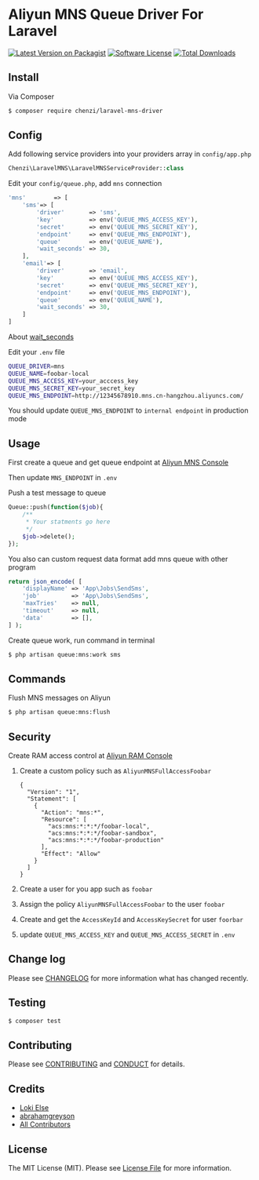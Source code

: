 # Aliyun MNS Queue Driver For Laravel

[![Latest Version on Packagist][ico-version]][link-packagist]
[![Software License][ico-license]](LICENSE.md)
[![Total Downloads][ico-downloads]][link-downloads]

## Install

Via Composer

``` bash
$ composer require chenzi/laravel-mns-driver
```

## Config

Add following service providers into your providers array in `config/app.php`

``` php
Chenzi\LaravelMNS\LaravelMNSServiceProvider::class
```

Edit your `config/queue.php`, add `mns` connection

```php
'mns'        => [
    'sms'=> [
        'driver'       => 'sms',
        'key'          => env('QUEUE_MNS_ACCESS_KEY'),
        'secret'       => env('QUEUE_MNS_SECRET_KEY'),
        'endpoint'     => env('QUEUE_MNS_ENDPOINT'),
        'queue'        => env('QUEUE_NAME'),
        'wait_seconds' => 30,
    ],
    'email'=> [
        'driver'       => 'email',
        'key'          => env('QUEUE_MNS_ACCESS_KEY'),
        'secret'       => env('QUEUE_MNS_SECRET_KEY'),
        'endpoint'     => env('QUEUE_MNS_ENDPOINT'),
        'queue'        => env('QUEUE_NAME'),
        'wait_seconds' => 30,
    ]
]
```
About [wait_seconds](https://help.aliyun.com/document_detail/35136.html)

Edit your `.env` file

```bash
QUEUE_DRIVER=mns
QUEUE_NAME=foobar-local
QUEUE_MNS_ACCESS_KEY=your_acccess_key
QUEUE_MNS_SECRET_KEY=your_secret_key
QUEUE_MNS_ENDPOINT=http://12345678910.mns.cn-hangzhou.aliyuncs.com/
```
You should update `QUEUE_MNS_ENDPOINT` to `internal endpoint` in production mode

## Usage

First create a queue and get queue endpoint at [Aliyun MNS Console](https://mns.console.aliyun.com/)

Then update `MNS_ENDPOINT` in `.env`

Push a test message to queue

```php
Queue::push(function($job){
	/**
	 * Your statments go here
	 */
	$job->delete();
});
```
You also can custom request data format add mns queue with other program
```php
return json_encode( [
    'displayName' => 'App\Jobs\SendSms',
    'job'         => 'App\Jobs\SendSms',
    'maxTries'    => null,
    'timeout'     => null,
    'data'        => [],
] );
```
Create queue work, run command in terminal

```bash
$ php artisan queue:mns:work sms
```
## Commands
Flush MNS messages on Aliyun

```bash
$ php artisan queue:mns:flush
```

## Security

Create RAM access control at [Aliyun RAM Console](https://ram.console.aliyun.com)

1. Create a custom policy such as `AliyunMNSFullAccessFoobar`

	```
	{
	  "Version": "1",
	  "Statement": [
		{
		  "Action": "mns:*",
		  "Resource": [
			"acs:mns:*:*:*/foobar-local",
			"acs:mns:*:*:*/foobar-sandbox",
			"acs:mns:*:*:*/foobar-production"
		  ],
		  "Effect": "Allow"
		}
	  ]
	}
	```

2. Create a user for you app such as `foobar`

3. Assign the policy `AliyunMNSFullAccessFoobar` to the user `foobar`

4. Create and get the `AccessKeyId` and `AccessKeySecret` for user `foorbar`

5. update `QUEUE_MNS_ACCESS_KEY` and `QUEUE_MNS_ACCESS_SECRET` in `.env`

## Change log

Please see [CHANGELOG](CHANGELOG.md) for more information what has changed recently.

## Testing

``` bash
$ composer test
```

## Contributing

Please see [CONTRIBUTING](CONTRIBUTING.md) and [CONDUCT](CONDUCT.md) for details.

## Credits

- [Loki Else][link-author]
- [abrahamgreyson](https://github.com/abrahamgreyson/laravel-mns)
- [All Contributors][link-contributors]

## License

The MIT License (MIT). Please see [License File](LICENSE.md) for more information.

[ico-version]: https://img.shields.io/packagist/v/chenzi/laravel-mns-driver.svg?style=flat-square
[ico-license]: https://img.shields.io/badge/license-MIT-brightgreen.svg?style=flat-square
[ico-travis]: https://img.shields.io/travis/chenzi/laravel-mns-driver/master.svg?style=flat-square
[ico-scrutinizer]: https://img.shields.io/scrutinizer/coverage/g/chenzi/laravel-mns-driver.svg?style=flat-square
[ico-code-quality]: https://img.shields.io/scrutinizer/g/chenzi/laravel-mns-driver.svg?style=flat-square
[ico-downloads]: https://img.shields.io/packagist/dt/chenzi/laravel-mns-driver.svg?style=flat-square

[link-packagist]: https://packagist.org/packages/chenzi/laravel-mns-driver
[link-travis]: https://travis-ci.org/chenzi/laravel-mns-driver
[link-scrutinizer]: https://scrutinizer-ci.com/g/chenzi/laravel-mns-driver/code-structure
[link-code-quality]: https://scrutinizer-ci.com/g/chenzi/laravel-mns-driver
[link-downloads]: https://packagist.org/packages/chenzi/laravel-mns-driver
[link-author]: https://github.com/chenzi
[link-contributors]: ../../contributors
